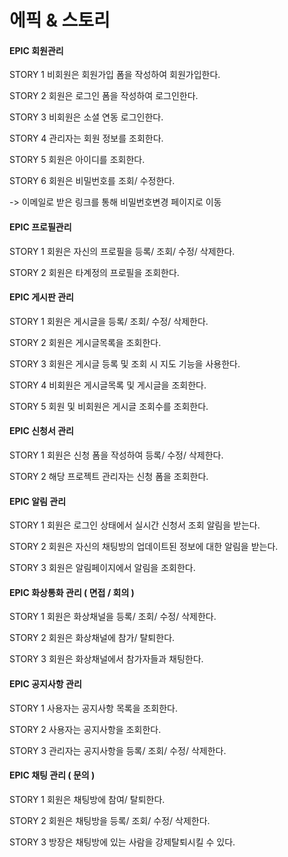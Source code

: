# 에픽 & 스토리

#### EPIC  회원관리

STORY 1 비회원은 회원가입 폼을 작성하여 회원가입한다.

STORY 2 회원은 로그인 폼을 작성하여 로그인한다.

STORY 3 비회원은 소셜 연동 로그인한다.

STORY 4 관리자는 회원 정보를 조회한다.

STORY 5 회원은 아이디를 조회한다.

STORY 6 회원은 비밀번호를 조회/ 수정한다. 

-> 이메일로 받은 링크를 통해 비밀번호변경 페이지로 이동



#### EPIC  프로필관리

STORY 1 회원은 자신의 프로필을 등록/ 조회/ 수정/ 삭제한다.

STORY 2 회원은 타계정의 프로필을 조회한다.



#### EPIC 게시판 관리

STORY 1 회원은 게시글을 등록/ 조회/ 수정/ 삭제한다.

STORY 2 회원은 게시글목록을 조회한다.

STORY 3 회원은 게시글 등록 및 조회 시 지도 기능을 사용한다.

STORY 4 비회원은 게시글목록 및 게시글을 조회한다.

STORY 5 회원 및 비회원은 게시글 조회수를 조회한다.



#### EPIC 신청서 관리

STORY 1 회원은 신청 폼을 작성하여 등록/ 수정/ 삭제한다.

STORY 2 해당 프로젝트 관리자는 신청 폼을 조회한다.



#### EPIC 알림 관리

STORY 1 회원은 로그인 상태에서 실시간 신청서 조회 알림을 받는다.

STORY 2 회원은 자신의 채팅방의 업데이트된 정보에 대한 알림을 받는다.

STORY 3 회원은 알림페이지에서 알림을 조회한다.



#### EPIC  화상통화 관리 ( 면접 / 회의 )

STORY 1 회원은 화상채널을 등록/ 조회/ 수정/ 삭제한다.

STORY 2 회원은 화상채널에 참가/ 탈퇴한다.

STORY 3 회원은 화상채널에서 참가자들과 채팅한다.



#### EPIC  공지사항 관리

 STORY 1 사용자는 공지사항 목록을 조회한다.

STORY 2  사용자는 공지사항을 조회한다.

STORY 3 관리자는 공지사항을 등록/ 조회/ 수정/ 삭제한다.



#### EPIC  채팅 관리 ( 문의 )

STORY 1 회원은 채팅방에 참여/ 탈퇴한다.

STORY 2 회원은 채팅방을 등록/ 조회/ 수정/ 삭제한다.

STORY 3 방장은 채팅방에 있는 사람을 강제탈퇴시킬 수 있다.











